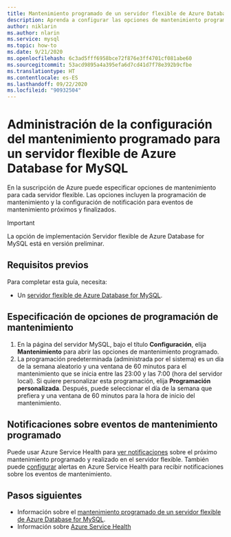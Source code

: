 ```yaml
---
title: Mantenimiento programado de un servidor flexible de Azure Database for MySQL (versión preliminar) mediante Azure Portal
description: Aprenda a configurar las opciones de mantenimiento programado para un servidor flexible de Azure Database for MySQL mediante Azure Portal.
author: niklarin
ms.author: nlarin
ms.service: mysql
ms.topic: how-to
ms.date: 9/21/2020
ms.openlocfilehash: 6c3ad5fff6958bce72f876e3ff4701cf081abe60
ms.sourcegitcommit: 53acd9895a4a395efa6d7cd41d7f78e392b9cfbe
ms.translationtype: HT
ms.contentlocale: es-ES
ms.lasthandoff: 09/22/2020
ms.locfileid: "90932504"
---
```

# <a name="manage-scheduled-maintenance-settings-for-azure-database-for-mysql--flexible-server"></a>Administración de la configuración del mantenimiento programado para un servidor flexible de Azure Database for MySQL
 
En la suscripción de Azure puede especificar opciones de mantenimiento para cada servidor flexible. Las opciones incluyen la programación de mantenimiento y la configuración de notificación para eventos de mantenimiento próximos y finalizados.

> [!IMPORTANT]
> La opción de implementación Servidor flexible de Azure Database for MySQL está en versión preliminar.
 
## <a name="prerequisites"></a>Requisitos previos
Para completar esta guía, necesita:
- Un [servidor flexible de Azure Database for MySQL](quickstart-create-server-portal.md).
 
## <a name="specify-maintenance-schedule-options"></a>Especificación de opciones de programación de mantenimiento
 
1. En la página del servidor MySQL, bajo el título **Configuración**, elija **Mantenimiento** para abrir las opciones de mantenimiento programado.
2. La programación predeterminada (administrada por el sistema) es un día de la semana aleatorio y una ventana de 60 minutos para el mantenimiento que se inicia entre las 23:00 y las 7:00 (hora del servidor local). Si quiere personalizar esta programación, elija **Programación personalizada**. Después, puede seleccionar el día de la semana que prefiera y una ventana de 60 minutos para la hora de inicio del mantenimiento.
 
## <a name="notifications-about-scheduled-maintenance-events"></a>Notificaciones sobre eventos de mantenimiento programado
 
Puede usar Azure Service Health para [ver notificaciones](/azure/service-health/service-notifications.md) sobre el próximo mantenimiento programado y realizado en el servidor flexible. También puede [configurar](/azure/service-health/resource-health-alert-monitor-guide.md) alertas en Azure Service Health para recibir notificaciones sobre los eventos de mantenimiento.
 
## <a name="next-steps"></a>Pasos siguientes  
 
* Información sobre el [mantenimiento programado de un servidor flexible de Azure Database for MySQL](concepts-maintenance.md).
* Información sobre [Azure Service Health](/azure/service-health/overview.md)
